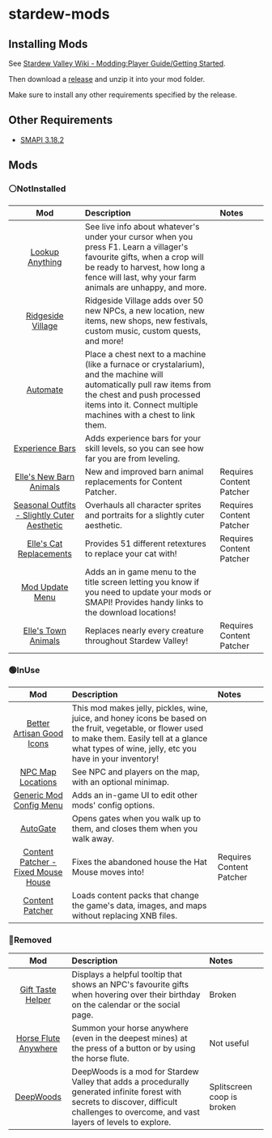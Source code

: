 # stardew-mods

## Installing Mods

See [Stardew Valley Wiki - Modding:Player Guide/Getting Started](https://stardewvalleywiki.com/Modding:Player_Guide/Getting_Started).

Then download a [release](https://github.com/GabrielF-C/stardew-mods/releases) and unzip it into your mod folder.

Make sure to install any other requirements specified by the release.

## Other Requirements

- [SMAPI 3.18.2](https://smapi.io/)

## Mods

### ⚪NotInstalled

|                                               Mod                                                | Description                                                                                                                                                                                                               | Notes                    |
| :----------------------------------------------------------------------------------------------: | :------------------------------------------------------------------------------------------------------------------------------------------------------------------------------------------------------------------------ | :----------------------- |
|               [Lookup Anything](https://www.nexusmods.com/stardewvalley/mods/541)                | See live info about whatever's under your cursor when you press F1. Learn a villager's favourite gifts, when a crop will be ready to harvest, how long a fence will last, why your farm animals are unhappy, and more.    |                          |
|              [Ridgeside Village](https://www.nexusmods.com/stardewvalley/mods/7286)              | Ridgeside Village adds over 50 new NPCs, a new location, new items, new shops, new festivals, custom music, custom quests, and more!                                                                                      |                          |
|                  [Automate](https://www.nexusmods.com/stardewvalley/mods/1063)                   | Place a chest next to a machine (like a furnace or crystalarium), and the machine will automatically pull raw items from the chest and push processed items into it. Connect multiple machines with a chest to link them. |                          |
|               [Experience Bars](https://www.nexusmods.com/stardewvalley/mods/509)                | Adds experience bars for your skill levels, so you can see how far you are from leveling.                                                                                                                                 |                          |
|           [Elle's New Barn Animals](https://www.nexusmods.com/stardewvalley/mods/3167)           | New and improved barn animal replacements for Content Patcher.                                                                                                                                                            | Requires Content Patcher |
| [Seasonal Outfits - Slightly Cuter Aesthetic](https://www.nexusmods.com/stardewvalley/mods/5450) | Overhauls all character sprites and portraits for a slightly cuter aesthetic.                                                                                                                                             | Requires Content Patcher |
|           [Elle's Cat Replacements](https://www.nexusmods.com/stardewvalley/mods/3872)           | Provides 51 different retextures to replace your cat with!                                                                                                                                                                | Requires Content Patcher |
|               [Mod Update Menu](https://www.nexusmods.com/stardewvalley/mods/2536)               | Adds an in game menu to the title screen letting you know if you need to update your mods or SMAPI! Provides handy links to the download locations!                                                                       |                          |
|             [Elle's Town Animals](https://www.nexusmods.com/stardewvalley/mods/1965)             | Replaces nearly every creature throughout Stardew Valley!                                                                                                                                                                 | Requires Content Patcher |

### 🟢InUse

|                                           Mod                                            | Description                                                                                                                                                                                                   | Notes                    |
| :--------------------------------------------------------------------------------------: | :------------------------------------------------------------------------------------------------------------------------------------------------------------------------------------------------------------ | :----------------------- |
|      [Better Artisan Good Icons](https://www.nexusmods.com/stardewvalley/mods/2080)      | This mod makes jelly, pickles, wine, juice, and honey icons be based on the fruit, vegetable, or flower used to make them. Easily tell at a glance what types of wine, jelly, etc you have in your inventory! |                          |
|          [NPC Map Locations](https://www.nexusmods.com/stardewvalley/mods/239)           | See NPC and players on the map, with an optional minimap.                                                                                                                                                     |                          |
|       [Generic Mod Config Menu](https://www.nexusmods.com/stardewvalley/mods/5098)       | Adds an in-game UI to edit other mods' config options.                                                                                                                                                        |                          |
|               [AutoGate](https://www.nexusmods.com/stardewvalley/mods/820)               | Opens gates when you walk up to them, and closes them when you walk away.                                                                                                                                     |                          |
| [Content Patcher - Fixed Mouse House](https://www.nexusmods.com/stardewvalley/mods/1975) | Fixes the abandoned house the Hat Mouse moves into!                                                                                                                                                           | Requires Content Patcher |
|           [Content Patcher](https://www.nexusmods.com/stardewvalley/mods/1915)           | Loads content packs that change the game's data, images, and maps without replacing XNB files.                                                                                                                |                          |

### 🔴Removed

|                                    Mod                                    | Description                                                                                                                                                                                | Notes                      |
| :-----------------------------------------------------------------------: | :----------------------------------------------------------------------------------------------------------------------------------------------------------------------------------------- | :------------------------- |
|   [Gift Taste Helper](https://www.nexusmods.com/stardewvalley/mods/229)   | Displays a helpful tooltip that shows an NPC's favourite gifts when hovering over their birthday on the calendar or the social page.                                                       | Broken                     |
| [Horse Flute Anywhere](https://www.nexusmods.com/stardewvalley/mods/7500) | Summon your horse anywhere (even in the deepest mines) at the press of a button or by using the horse flute.                                                                               | Not useful                 |
|      [DeepWoods](https://www.nexusmods.com/stardewvalley/mods/2571)       | DeepWoods is a mod for Stardew Valley that adds a procedurally generated infinite forest with secrets to discover, difficult challenges to overcome, and vast layers of levels to explore. | Splitscreen coop is broken |
